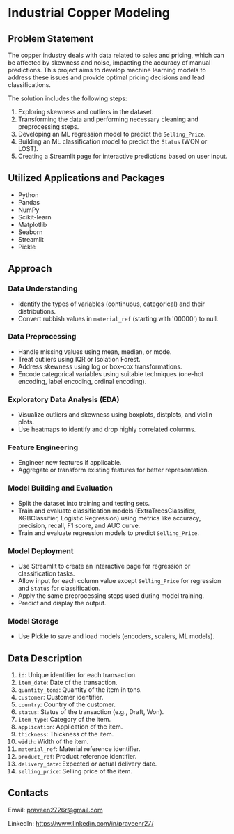# Industrial Copper Modeling

## Problem Statement

The copper industry deals with data related to sales and pricing, which can be affected by skewness and noise, impacting the accuracy of manual predictions. This project aims to develop machine learning models to address these issues and provide optimal pricing decisions and lead classifications.

The solution includes the following steps:
1. Exploring skewness and outliers in the dataset.
2. Transforming the data and performing necessary cleaning and preprocessing steps.
3. Developing an ML regression model to predict the `Selling_Price`.
4. Building an ML classification model to predict the `Status` (WON or LOST).
5. Creating a Streamlit page for interactive predictions based on user input.

## Utilized Applications and Packages

- Python
- Pandas
- NumPy
- Scikit-learn
- Matplotlib
- Seaborn
- Streamlit
- Pickle

## Approach

### Data Understanding
- Identify the types of variables (continuous, categorical) and their distributions.
- Convert rubbish values in `material_ref` (starting with '00000') to null.

### Data Preprocessing
- Handle missing values using mean, median, or mode.
- Treat outliers using IQR or Isolation Forest.
- Address skewness using log or box-cox transformations.
- Encode categorical variables using suitable techniques (one-hot encoding, label encoding, ordinal encoding).

### Exploratory Data Analysis (EDA)
- Visualize outliers and skewness using boxplots, distplots, and violin plots.
- Use heatmaps to identify and drop highly correlated columns.

### Feature Engineering
- Engineer new features if applicable.
- Aggregate or transform existing features for better representation.

### Model Building and Evaluation
- Split the dataset into training and testing sets.
- Train and evaluate classification models (ExtraTreesClassifier, XGBClassifier, Logistic Regression) using metrics like accuracy, precision, recall, F1 score, and AUC curve.
- Train and evaluate regression models to predict `Selling_Price`.

### Model Deployment
- Use Streamlit to create an interactive page for regression or classification tasks.
- Allow input for each column value except `Selling_Price` for regression and `Status` for classification.
- Apply the same preprocessing steps used during model training.
- Predict and display the output.

### Model Storage
- Use Pickle to save and load models (encoders, scalers, ML models).

## Data Description

1. `id`: Unique identifier for each transaction.
2. `item_date`: Date of the transaction.
3. `quantity_tons`: Quantity of the item in tons.
4. `customer`: Customer identifier.
5. `country`: Country of the customer.
6. `status`: Status of the transaction (e.g., Draft, Won).
7. `item_type`: Category of the item.
8. `application`: Application of the item.
9. `thickness`: Thickness of the item.
10. `width`: Width of the item.
11. `material_ref`: Material reference identifier.
12. `product_ref`: Product reference identifier.
13. `delivery_date`: Expected or actual delivery date.
14. `selling_price`: Selling price of the item.

## Contacts

Email: praveen2726r@gmail.com

LinkedIn: https://www.linkedin.com/in/praveenr27/

